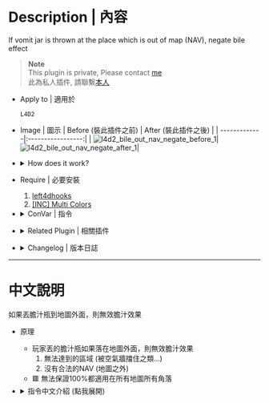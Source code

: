 # Description | 內容
If vomit jar is thrown at the place which is out of map (NAV), negate bile effect

> __Note__ <br/>
This plugin is private, Please contact [me](/#私人插件列表-private-plugins-list)<br/>
此為私人插件, 請聯繫[本人](/#私人插件列表-private-plugins-list)

* Apply to | 適用於
	```
	L4D2
	```
* Image | 圖示
	| Before (裝此插件之前)  			| After (裝此插件之後) |
	| -------------|:-----------------:|
	| ![l4d2_bile_out_nav_negate_before_1](image/l4d2_bile_out_nav_negate_before_1.gif)|![l4d2_bile_out_nav_negate_after_1](image/l4d2_bile_out_nav_negate_after_1.gif)|

* <details><summary>How does it work?</summary>

	* If vomit jar is thrown at the place which is out of map, remove the bile jar and it's effect
		* Unreachable NAV
		* Unreachable place
	* 🟥 Can't guarantee it 100% works on all maps
</details>

* Require | 必要安裝
	1. [left4dhooks](https://forums.alliedmods.net/showthread.php?t=321696)
	2. [[INC] Multi Colors](https://github.com/fbef0102/L4D1_2-Plugins/releases/tag/Multi-Colors)

* <details><summary>ConVar | 指令</summary>

	* cfg/sourcemod/l4d2_bile_out_nav_negate.cfg
		```php
		// Enable/Disable the plugin.
		// 0 = Disable, 1 = Enable.
		l4d2_bile_out_nav_negate_enable "1"

		// If 1, remove bilejar projectile if owner(the player who throws) left the game
		l4d2_bile_out_nav_negate_left_remove "1"

		// Radius to check for nav areas where bilejar landed
		l4d2_bile_out_nav_negate_radius "50.0"
		```
</details>

* <details><summary>Related Plugin | 相關插件</summary>

	1. [l4d2_vomitjar_out_of_nav_ignore](https://forums.alliedmods.net/showthread.php?t=342858): Makes infected ignore info_goal_infected_chase out of nav
		* 一樣的效果但不同的檢測方法，比較耗費伺服器的CPU
</details>

* <details><summary>Changelog | 版本日誌</summary>

	* v1.0 (2025-8-4)
		* Initial Release
</details>

- - - -
# 中文說明
如果丟膽汁瓶到地圖外面，則無效膽汁效果

* 原理
	* 玩家丟的膽汁瓶如果落在地圖外面，則無效膽汁效果
		1. 無法達到的區域 (被空氣牆擋住之類...)
		2. 沒有合法的NAV (地圖之外)
	* 🟥 無法保證100%都適用在所有地圖所有角落

* <details><summary>指令中文介紹 (點我展開)</summary>

	* cfg/sourcemod/l4d2_bile_out_nav_negate.cfg
		```php
		// 0=關閉插件, 1=啟動插件
		l4d2_bile_out_nav_negate_enable "1"

		// 為1時，玩家如果中途離開遊戲則移除他所丟出的膽汁瓶 (落地之前)
		l4d2_bile_out_nav_negate_left_remove "1"

		// 膽汁瓶落地附近檢查有合法的NAV地圖範圍 (數值越大或越小, 判定會越不准)
		l4d2_bile_out_nav_negate_radius "50.0"
		```
</details>